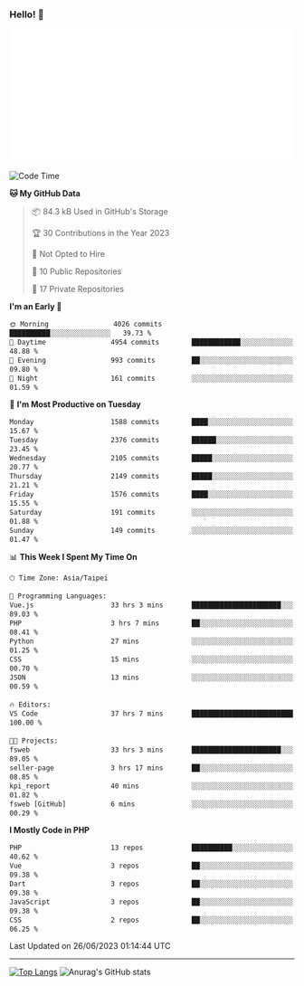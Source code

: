 ### Hello! 👋

![Metrics](/metrics.classic.svg)

<!--START_SECTION:waka-->
![Code Time](http://img.shields.io/badge/Code%20Time-341%20hrs%2033%20mins-blue)

**🐱 My GitHub Data** 

> 📦 84.3 kB Used in GitHub's Storage 
 > 
> 🏆 30 Contributions in the Year 2023
 > 
> 🚫 Not Opted to Hire
 > 
> 📜 10 Public Repositories 
 > 
> 🔑 17 Private Repositories 
 > 
**I'm an Early 🐤** 

```text
🌞 Morning                4026 commits        ██████████░░░░░░░░░░░░░░░   39.73 % 
🌆 Daytime                4954 commits        ████████████░░░░░░░░░░░░░   48.88 % 
🌃 Evening                993 commits         ██░░░░░░░░░░░░░░░░░░░░░░░   09.80 % 
🌙 Night                  161 commits         ░░░░░░░░░░░░░░░░░░░░░░░░░   01.59 % 
```
📅 **I'm Most Productive on Tuesday** 

```text
Monday                   1588 commits        ████░░░░░░░░░░░░░░░░░░░░░   15.67 % 
Tuesday                  2376 commits        ██████░░░░░░░░░░░░░░░░░░░   23.45 % 
Wednesday                2105 commits        █████░░░░░░░░░░░░░░░░░░░░   20.77 % 
Thursday                 2149 commits        █████░░░░░░░░░░░░░░░░░░░░   21.21 % 
Friday                   1576 commits        ████░░░░░░░░░░░░░░░░░░░░░   15.55 % 
Saturday                 191 commits         ░░░░░░░░░░░░░░░░░░░░░░░░░   01.88 % 
Sunday                   149 commits         ░░░░░░░░░░░░░░░░░░░░░░░░░   01.47 % 
```


📊 **This Week I Spent My Time On** 

```text
🕑︎ Time Zone: Asia/Taipei

💬 Programming Languages: 
Vue.js                   33 hrs 3 mins       ██████████████████████░░░   89.03 % 
PHP                      3 hrs 7 mins        ██░░░░░░░░░░░░░░░░░░░░░░░   08.41 % 
Python                   27 mins             ░░░░░░░░░░░░░░░░░░░░░░░░░   01.25 % 
CSS                      15 mins             ░░░░░░░░░░░░░░░░░░░░░░░░░   00.70 % 
JSON                     13 mins             ░░░░░░░░░░░░░░░░░░░░░░░░░   00.59 % 

🔥 Editors: 
VS Code                  37 hrs 7 mins       █████████████████████████   100.00 % 

🐱‍💻 Projects: 
fsweb                    33 hrs 3 mins       ██████████████████████░░░   89.05 % 
seller-page              3 hrs 17 mins       ██░░░░░░░░░░░░░░░░░░░░░░░   08.85 % 
kpi_report               40 mins             ░░░░░░░░░░░░░░░░░░░░░░░░░   01.82 % 
fsweb [GitHub]           6 mins              ░░░░░░░░░░░░░░░░░░░░░░░░░   00.29 % 
```

**I Mostly Code in PHP** 

```text
PHP                      13 repos            ██████████░░░░░░░░░░░░░░░   40.62 % 
Vue                      3 repos             ██░░░░░░░░░░░░░░░░░░░░░░░   09.38 % 
Dart                     3 repos             ██░░░░░░░░░░░░░░░░░░░░░░░   09.38 % 
JavaScript               3 repos             ██░░░░░░░░░░░░░░░░░░░░░░░   09.38 % 
CSS                      2 repos             ██░░░░░░░░░░░░░░░░░░░░░░░   06.25 % 
```




 Last Updated on 26/06/2023 01:14:44 UTC
<!--END_SECTION:waka-->

<hr>

<span style="display:inline-block">[![Top Langs](https://github-readme-stats.vercel.app/api/top-langs/?username=maureendadap&layout=compact&theme=transparent)](https://github.com/anuraghazra/github-readme-stats)</span>
<span style="display:inline-block">![Anurag's GitHub stats](https://github-readme-stats.vercel.app/api?username=maureendadap&show_icons=true&theme=transparent&count_private=true)</span>

<!--
**MaureenDadap/maureendadap** is a ✨ _special_ ✨ repository because its `README.md` (this file) appears on your GitHub profile.

Here are some ideas to get you started:

- 🔭 I’m currently working on ...
- 🌱 I’m currently learning ...
- 👯 I’m looking to collaborate on ...
- 🤔 I’m looking for help with ...
- 💬 Ask me about ...
- 📫 How to reach me: ...
- 😄 Pronouns: ...
- ⚡ Fun fact: ...
-->
